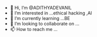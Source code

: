 - 👋 Hi, I’m @ADITHYADEVANIL
- 👀 I’m interested in ...ethical hacking ,AI
- 🌱 I’m currently learning ...BE 
- 💞️ I’m looking to collaborate on ...
- 📫 How to reach me ...

<!---
ADITHYADEVANIL/ADITHYADEVANIL is a ✨ special ✨ repository because its `README.md` (this file) appears on your GitHub profile.
You can click the Preview link to take a look at your changes.
--->

